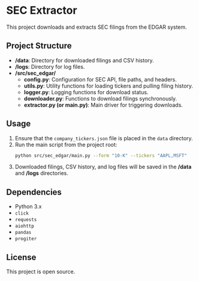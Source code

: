 # SEC Extractor

This project downloads and extracts SEC filings from the EDGAR system.

## Project Structure

- **/data**: Directory for downloaded filings and CSV history.
- **/logs**: Directory for log files.
- **/src/sec_edgar/**
  - **config.py**: Configuration for SEC API, file paths, and headers.
  - **utils.py**: Utility functions for loading tickers and pulling filing history.
  - **logger.py**: Logging functions for download status.
  - **downloader.py**: Functions to download filings synchronously.
  - **extractor.py (or main.py)**: Main driver for triggering downloads.

## Usage

1. Ensure that the `company_tickers.json` file is placed in the `data` directory.
2. Run the main script from the project root:
   ```bash
   python src/sec_edgar/main.py --form "10-K" --tickers "AAPL,MSFT"
   ```
3. Downloaded filings, CSV history, and log files will be saved in the **/data** and **/logs** directories.

## Dependencies

- Python 3.x  
- `click`
- `requests`
- `aiohttp`
- `pandas`
- `progiter`

## License

This project is open source.
